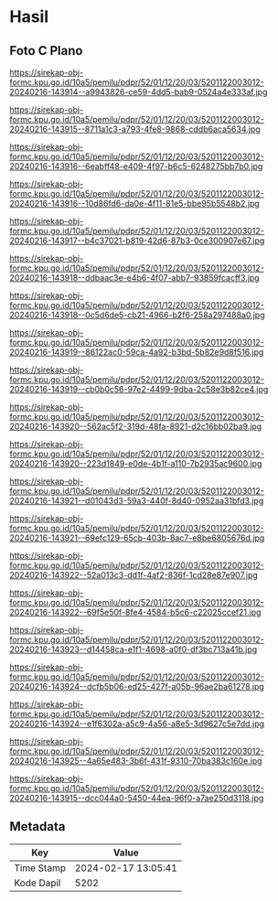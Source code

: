 # Hasil

## Foto C Plano

https://sirekap-obj-formc.kpu.go.id/10a5/pemilu/pdpr/52/01/12/20/03/5201122003012-20240216-143914--a9943826-ce59-4dd5-bab9-0524a4e333af.jpg

https://sirekap-obj-formc.kpu.go.id/10a5/pemilu/pdpr/52/01/12/20/03/5201122003012-20240216-143915--8711a1c3-a793-4fe8-9868-cddb6aca5634.jpg

https://sirekap-obj-formc.kpu.go.id/10a5/pemilu/pdpr/52/01/12/20/03/5201122003012-20240216-143916--6eabff48-e409-4f97-b6c5-6248275bb7b0.jpg

https://sirekap-obj-formc.kpu.go.id/10a5/pemilu/pdpr/52/01/12/20/03/5201122003012-20240216-143916--10d86fd6-da0e-4f11-81e5-bbe95b5548b2.jpg

https://sirekap-obj-formc.kpu.go.id/10a5/pemilu/pdpr/52/01/12/20/03/5201122003012-20240216-143917--b4c37021-b819-42d6-87b3-0ce300907e67.jpg

https://sirekap-obj-formc.kpu.go.id/10a5/pemilu/pdpr/52/01/12/20/03/5201122003012-20240216-143918--ddbaac3e-e4b6-4f07-abb7-93859fcacff3.jpg

https://sirekap-obj-formc.kpu.go.id/10a5/pemilu/pdpr/52/01/12/20/03/5201122003012-20240216-143918--0c5d6de5-cb21-4966-b2f6-258a297488a0.jpg

https://sirekap-obj-formc.kpu.go.id/10a5/pemilu/pdpr/52/01/12/20/03/5201122003012-20240216-143919--86122ac0-59ca-4a92-b3bd-5b82e9d8f516.jpg

https://sirekap-obj-formc.kpu.go.id/10a5/pemilu/pdpr/52/01/12/20/03/5201122003012-20240216-143919--cb0b0c56-97e2-4499-9dba-2c58e3b82ce4.jpg

https://sirekap-obj-formc.kpu.go.id/10a5/pemilu/pdpr/52/01/12/20/03/5201122003012-20240216-143920--562ac5f2-319d-48fa-8921-d2c16bb02ba9.jpg

https://sirekap-obj-formc.kpu.go.id/10a5/pemilu/pdpr/52/01/12/20/03/5201122003012-20240216-143920--223d1849-e0de-4b1f-a110-7b2935ac9600.jpg

https://sirekap-obj-formc.kpu.go.id/10a5/pemilu/pdpr/52/01/12/20/03/5201122003012-20240216-143921--d01043d3-59a3-440f-8d40-0952aa31bfd3.jpg

https://sirekap-obj-formc.kpu.go.id/10a5/pemilu/pdpr/52/01/12/20/03/5201122003012-20240216-143921--69efc129-65cb-403b-8ac7-e8be6805676d.jpg

https://sirekap-obj-formc.kpu.go.id/10a5/pemilu/pdpr/52/01/12/20/03/5201122003012-20240216-143922--52a013c3-dd1f-4af2-836f-1cd28e87e907.jpg

https://sirekap-obj-formc.kpu.go.id/10a5/pemilu/pdpr/52/01/12/20/03/5201122003012-20240216-143922--69f5e50f-8fe4-4584-b5c6-c22025ccef21.jpg

https://sirekap-obj-formc.kpu.go.id/10a5/pemilu/pdpr/52/01/12/20/03/5201122003012-20240216-143923--d14458ca-e1f1-4698-a0f0-df3bc713a41b.jpg

https://sirekap-obj-formc.kpu.go.id/10a5/pemilu/pdpr/52/01/12/20/03/5201122003012-20240216-143924--dcfb5b06-ed25-427f-a05b-96ae2ba61278.jpg

https://sirekap-obj-formc.kpu.go.id/10a5/pemilu/pdpr/52/01/12/20/03/5201122003012-20240216-143924--e1f6302a-a5c9-4a56-a8e5-3d9627c5e7dd.jpg

https://sirekap-obj-formc.kpu.go.id/10a5/pemilu/pdpr/52/01/12/20/03/5201122003012-20240216-143925--4a65e483-3b6f-431f-9310-70ba383c160e.jpg

https://sirekap-obj-formc.kpu.go.id/10a5/pemilu/pdpr/52/01/12/20/03/5201122003012-20240216-143915--dcc044a0-5450-44ea-96f0-a7ae250d3118.jpg


## Metadata

| Key        | Value               |
| ---------- | ------------------- |
| Time Stamp | 2024-02-17 13:05:41 |
| Kode Dapil | 5202                |



